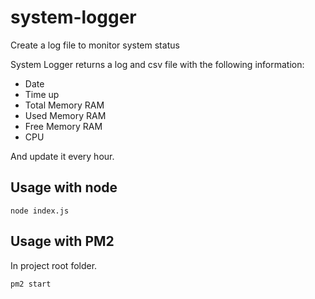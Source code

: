 # system-logger
Create a log file to monitor system status

System Logger returns a log and csv file with the following information:

- Date
- Time up
- Total Memory RAM
- Used Memory RAM
- Free Memory RAM
- CPU

And update it every hour.

## Usage with node

```node index.js```

## Usage with PM2

In project root folder.

```pm2 start```